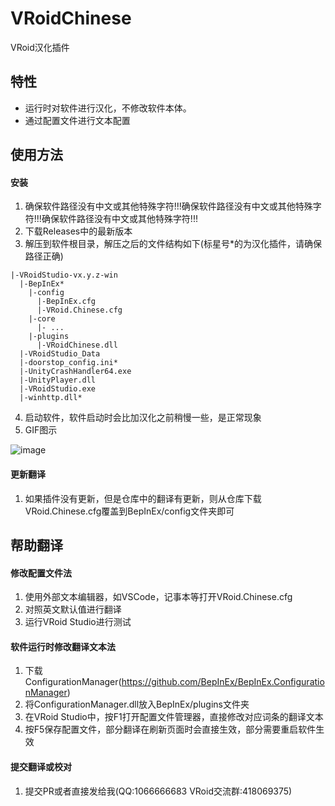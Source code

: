 # VRoidChinese
VRoid汉化插件

## 特性
- 运行时对软件进行汉化，不修改软件本体。
- 通过配置文件进行文本配置

## 使用方法
#### 安装
1. 确保软件路径没有中文或其他特殊字符!!!确保软件路径没有中文或其他特殊字符!!!确保软件路径没有中文或其他特殊字符!!!
2. 下载Releases中的最新版本
3. 解压到软件根目录，解压之后的文件结构如下(标星号*的为汉化插件，请确保路径正确)

```
|-VRoidStudio-vx.y.z-win
  |-BepInEx*
    |-config
      |-BepInEx.cfg
      |-VRoid.Chinese.cfg
    |-core
      |- ...
    |-plugins
      |-VRoidChinese.dll
  |-VRoidStudio_Data
  |-doorstop_config.ini*
  |-UnityCrashHandler64.exe
  |-UnityPlayer.dll
  |-VRoidStudio.exe
  |-winhttp.dll*
```
4. 启动软件，软件启动时会比加汉化之前稍慢一些，是正常现象
5. GIF图示

![image](https://github.com/xiaoye97/VRoidChinese/blob/master/VRoidStudioChineseInstallTutorial.gif) 

#### 更新翻译
1. 如果插件没有更新，但是仓库中的翻译有更新，则从仓库下载VRoid.Chinese.cfg覆盖到BepInEx/config文件夹即可

## 帮助翻译
#### 修改配置文件法
1. 使用外部文本编辑器，如VSCode，记事本等打开VRoid.Chinese.cfg
2. 对照英文默认值进行翻译
3. 运行VRoid Studio进行测试

#### 软件运行时修改翻译文本法
1. 下载ConfigurationManager(https://github.com/BepInEx/BepInEx.ConfigurationManager)
2. 将ConfigurationManager.dll放入BepInEx/plugins文件夹
3. 在VRoid Studio中，按F1打开配置文件管理器，直接修改对应词条的翻译文本
4. 按F5保存配置文件，部分翻译在刷新页面时会直接生效，部分需要重启软件生效

#### 提交翻译或校对
1. 提交PR或者直接发给我(QQ:1066666683 VRoid交流群:418069375)
